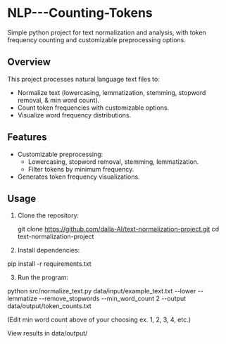 # NLP---Counting-Tokens
Simple python project for text normalization and analysis, with token frequency counting and customizable preprocessing options.

## Overview
This project processes natural language text files to:
- Normalize text (lowercasing, lemmatization, stemming, stopword removal, & min word count).
- Count token frequencies with customizable options.
- Visualize word frequency distributions.

## Features
- Customizable preprocessing:
  - Lowercasing, stopword removal, stemming, lemmatization.
  - Filter tokens by minimum frequency.
- Generates token frequency visualizations.

## Usage
1. Clone the repository:
   
   git clone https://github.com/dalla-AI/text-normalization-project.git
   cd text-normalization-project

2. Install dependencies:

pip install -r requirements.txt

3. Run the program:

python src/normalize_text.py data/input/example_text.txt --lower --lemmatize --remove_stopwords --min_word_count 2 --output data/output/token_counts.txt

(Edit min word count above of your choosing ex. 1, 2, 3, 4, etc.)

View results in data/output/
